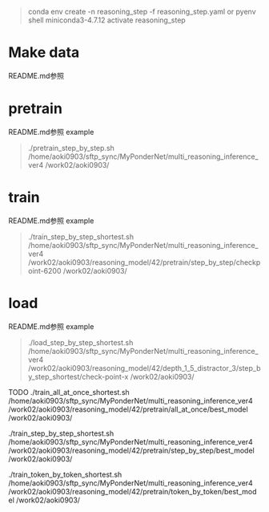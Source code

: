 > conda env create -n reasoning_step -f reasoning_step.yaml
or
> pyenv shell miniconda3-4.7.12
> activate reasoning_step

# Make data
README.md参照

# pretrain 
README.md参照
example
> ./pretrain_step_by_step.sh /home/aoki0903/sftp_sync/MyPonderNet/multi_reasoning_inference_ver4 /work02/aoki0903/

# train
README.md参照
example
> ./train_step_by_step_shortest.sh /home/aoki0903/sftp_sync/MyPonderNet/multi_reasoning_inference_ver4 /work02/aoki0903/reasoning_model/42/pretrain/step_by_step/checkpoint-6200 /work02/aoki0903/

# load
README.md参照
example
> ./load_step_by_step_shortest.sh /home/aoki0903/sftp_sync/MyPonderNet/multi_reasoning_inference_ver4 /work02/aoki0903/reasoning_model/42/depth_1_5_distractor_3/step_by_step_shortest/check-point-x /work02/aoki0903/


TODO
./train_all_at_once_shortest.sh /home/aoki0903/sftp_sync/MyPonderNet/multi_reasoning_inference_ver4 /work02/aoki0903/reasoning_model/42/pretrain/all_at_once/best_model /work02/aoki0903/

./train_step_by_step_shortest.sh /home/aoki0903/sftp_sync/MyPonderNet/multi_reasoning_inference_ver4 /work02/aoki0903/reasoning_model/42/pretrain/step_by_step/best_model /work02/aoki0903/

./train_token_by_token_shortest.sh /home/aoki0903/sftp_sync/MyPonderNet/multi_reasoning_inference_ver4 /work02/aoki0903/reasoning_model/42/pretrain/token_by_token/best_model /work02/aoki0903/
